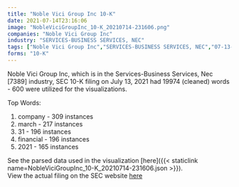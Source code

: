 ```yaml
---
title: "Noble Vici Group Inc 10-K"
date: 2021-07-14T23:16:06
image: "NobleViciGroupInc_10-K_20210714-231606.png"
companies: "Noble Vici Group Inc"
industry: "SERVICES-BUSINESS SERVICES, NEC"
tags: ["Noble Vici Group Inc","SERVICES-BUSINESS SERVICES, NEC","07-13-2021","10-K"]
forms: "10-K"
---
```

Noble Vici Group Inc, which is in the Services-Business Services, Nec [7389] industry, SEC 10-K filing on July 13, 2021 had 19974 (cleaned) words - 600 were utilized for the visualizations.

Top Words:
1. company - 309 instances
2. march - 217 instances
3. 31 - 196 instances
4. financial - 196 instances
5. 2021 - 165 instances


See the parsed data used in the visualization [here]({{< staticlink name=NobleViciGroupInc_10-K_20210714-231606.json >}}).  
View the actual filing on the SEC website [here](https://www.sec.gov/Archives/edgar/data/1500122/0001683168-21-002931.txt)